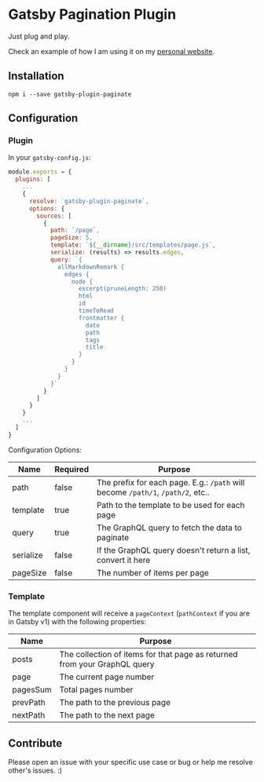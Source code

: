 # Gatsby Pagination Plugin
Just plug and play.

Check an example of how I am using it on my [personal website](https://github.com/kbariotis/kostasbariotis.com).

## Installation

`npm i --save gatsby-plugin-paginate`

## Configuration

### Plugin
In your `gatsby-config.js`:

```Javascript
module.exports = {
  plugins: [
    ...
    {
      resolve: `gatsby-plugin-paginate`,
      options: {
        sources: [
          {
            path: `/page`,
            pageSize: 5,
            template: `${__dirname}/src/templates/page.js`,
            serialize: (results) => results.edges,
            query: `{
              allMarkdownRemark {
                edges {
                  node {
                    excerpt(pruneLength: 250)
                    html
                    id
                    timeToRead
                    frontmatter {
                      date
                      path
                      tags
                      title
                    }
                  }
                }
              }
            }`
          }
        ]
      }
    }
    ...
  ]
}
```

Configuration Options:

| Name  | Required | Purpose |
| ------------- | ------------- | ------------- |
| path  | false | The prefix for each page. E.g.: `/path` will become `/path/1`, `/path/2`, etc..  |
| template  | true | Path to the template to be used for each page  |
| query  | true | The GraphQL query to fetch the data to paginate  |
| serialize  | false | If the GraphQL query doesn't return a list, convert it here  |
| pageSize  | false | The number of items per page  |

### Template
The template component will receive a `pageContext` (`pathContext` if you are in Gatsby v1) with the following properties:


| Name  | Purpose |
| ------------- | ------------- |
| posts  | The collection of items for that page as returned from your GraphQL query  |
| page  | The current page number  |
| pagesSum  | Total pages number  |
| prevPath  | The path to the previous page  |
| nextPath  | The path to the next page |


## Contribute
Please open an issue with your specific use case or bug or help me resolve other's issues. :)
